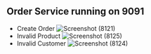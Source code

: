 ## Order Service running on 9091
- Create Order
![Screenshot (8121)](https://github.com/user-attachments/assets/f31224a0-5efd-4114-8901-c9fae243c36c)
- Invalid Product
![Screenshot (8125)](https://github.com/user-attachments/assets/0022eff2-ad56-4bab-88c7-2357dcadf1c0)
- Invalid Customer
![Screenshot (8124)](https://github.com/user-attachments/assets/9d04dc96-78a0-4f62-ae73-ff2536a01ea5)
